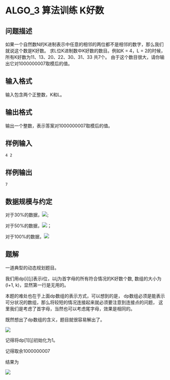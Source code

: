 # ALGO_3 算法训练 K好数 

## 问题描述

如果一个自然数N的K进制表示中任意的相邻的两位都不是相邻的数字，那么我们就说这个数是K好数。
求L位K进制数中K好数的数目。例如K = 4，L = 2的时候，所有K好数为11、13、20、22、30、31、33 共7个。
由于这个数目很大，请你输出它对1000000007取模后的值。

## 输入格式

输入包含两个正整数，K和L。

## 输出格式

输出一个整数，表示答案对1000000007取模后的值。

## 样例输入

```
4 2
```

## 样例输出

```
7
```

## 数据规模与约定

对于30%的数据，![](http://chart.googleapis.com/chart?cht=tx&chl=B^L\leq1e6);

对于50%的数据，![](http://chart.googleapis.com/chart?cht=tx&chl=K\leq16,L\leq10)；

对于100%的数据，![](http://chart.googleapis.com/chart?cht=tx&chl=1\leq%20K,L\leq100)

## 题解

一道典型的动态规划题目。

我们用dp[i][j]表示i位，以j为首字母的所有符合情况的K好数个数,
数组的大小为(l+1, k)，显然第一行是无用的。

本题的难处也在于上面dp数组的表示方式，可以想到的是，
dp数组必须是能表示可分状况的数组，那么将较短的情况连接起来就必须要注意到连接点的问题，
这里我们是考虑了首字母，当然也可以考虑尾字母，效果是相同的。

既然想出了dp数组的含义，题目就很容易解出了。

![](http://chart.googleapis.com/chart?cht=tx&chl=dp[i][j]=\sum_{m=0}^kdp[i-1][m],\quad%20m\not=j-1,m\not=j%2b1)

记得将dp[1][j]初始化为1。

记得取余1000000007

结果为

![](http://chart.googleapis.com/chart?cht=tx&chl=\begin{equation*}result=\sum_{j=1}^kdp[l][j]\end{equation*})

